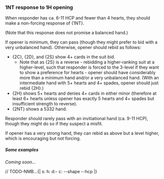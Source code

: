 ### <a name="1NT_response_to_1H_opening"> 1NT response to 1H opening

When responder has ca. 6-11 HCP and fewer than 4 hearts, they should make a non-forcing response of {1NT}.

(Note that this response does not promise a balanced hand.)

If opener is minimum, they can pass (though they might prefer to bid with a very unbalanced hand). Otherwise, opener should rebid as follows:

- {2C}, {2D}, and {2S} show 4+ cards in the suit bid.
    - Note that as {2S} is a reverse - rebidding a higher-ranking suit at a higher-level, such that responder is forced to the 3-level if they want to show a preference for hearts - opener should have considerably more than a minimum hand and/or a very unbalanced hand. (With an intermediate hand with 5+ hearts and 4+ spades, opener should just rebid {2H}.)
- {2H} shows 5+ hearts and denies 4+ cards in either minor (therefore at least 6+ hearts unless opener has exactly 5 hearts and 4+ spades but insufficient strength to reverse).
- {2NT} shows a 5332 hand.

Responder should rarely pass with an invitiational hand (ca. 9-11 HCP), though they might do so if they suspect a misfit.

If opener has a very strong hand, they can rebid as above but a level higher, which is encouraging but not forcing.

##### Some examples

_Coming soon..._

// TODO-NMB...{| s: h: d:- c: --shape --hcp |}
